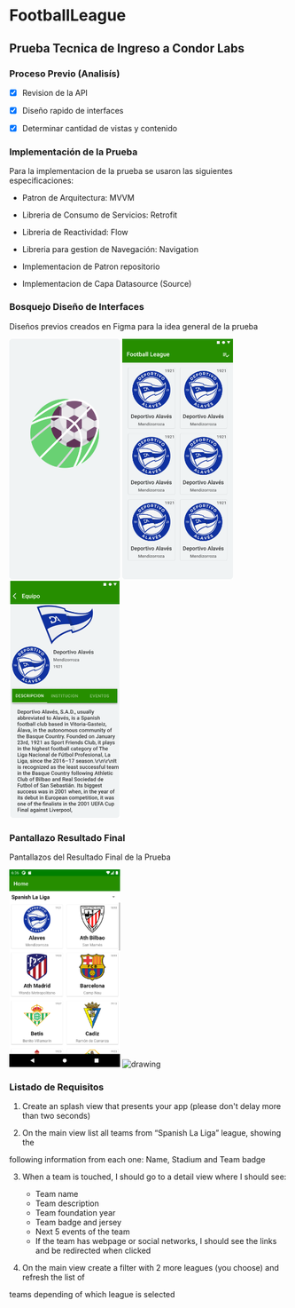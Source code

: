 # FootballLeague

## Prueba Tecnica de Ingreso a Condor Labs

### Proceso Previo (Analisís)

- [x] Revision de la API

- [x] Diseño rapido de interfaces

- [x] Determinar cantidad de vistas y contenido

### Implementación de la Prueba

Para la implementacion de la prueba se usaron las siguientes especificaciones:

- Patron de Arquitectura: MVVM

- Libreria de Consumo de Servicios: Retrofit

- Libreria de Reactividad: Flow

- Libreria para gestion de Navegación: Navigation

- Implementacion de Patron repositorio

- Implementacion de Capa Datasource (Source)

### Bosquejo Diseño de Interfaces

Diseños previos creados en Figma para la idea general de la prueba

<img src="assets/Splash.png" alt="drawing" width="200"/>

<img src="assets/Home.png" alt="drawing" width="200"/>

<img src="assets/Detalle.png" alt="drawing" width="200"/>

### Pantallazo Resultado Final

Pantallazos del Resultado Final de la Prueba

<img src="assets/Home_Final.png" alt="drawing" width="200"/>

<img src="assets/Detalle_Final.png" alt="drawing" width="200"/>

### Listado de Requisitos

1. Create an splash view that presents your app (please don't delay more than two seconds)

2. On the main view list all teams from ​“Spanish La Liga” ​league, showing the

following information from each one: Name, Stadium and Team badge

3. When a team is touched, I should go to a detail view where I should see:
    - Team name
    - Team description
    - Team foundation year
    - Team badge and jersey
    - Next 5 events of the team
    - If the team has webpage or social networks, I should see the links and be
      redirected when clicked

4. On the main view create a filter with 2 more leagues (you choose) and refresh the list of


teams depending of which league is selected



